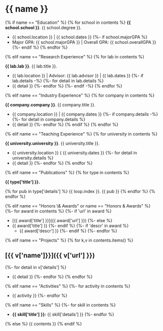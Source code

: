 # {{ name }}

{% if name == "Education" %}
{% for school in contents %}
__{{ school.school }}__.  {{ school.degree }}.

+ {{ school.location }} &#124; {{ school.dates }}
{%- if school.majorGPA %}
+ Major GPA: {{ school.majorGPA }} &#124; Overall GPA: {{ school.overallGPA }}
{%- endif %}
{% endfor %}

{% elif name == "Research Experience" %}
{% for lab in contents %}

__{{ lab.lab }}__.  {{ lab.title }}.

+ {{ lab.location }} &#124; Advisor: {{ lab.advisor }} &#124; {{ lab.dates }}
{%- if lab.details -%}
{%- for detail in lab.details %}
+ {{ detail }}
{%- endfor %}
{%- endif -%}
{% endfor %}

{% elif name == "Industry Experience" %}
{% for company in contents %}

__{{ company.company }}__.  {{ company.title }}.

+ {{ company.location }} &#124; {{ company.dates }}
{%- if company.details -%}
{%- for detail in company.details %}
+ {{ detail }}
{%- endfor %}
{% endif %}
{% endfor %}

{% elif name == "Teaching Experience" %}
{% for university in contents %}

__{{ university.university }}__.  {{ university.title }}.

+ {{ university.location }} &#123; {{ university.dates }}
{%- for detail in university.details %}
+ {{ detail }}
{%- endfor %}
{% endfor %}

{% elif name == "Publications" %}
{% for type in contents %}

__{{ type['title'] }}.__

{% for pub in type['details'] %}
{{ loop.index }}. {{ pub }}
{% endfor %}
{% endfor %}

{% elif name == "Honors \\& Awards" or name == "Honors & Awards" %}
{%- for award in contents %}
  {%- if 'url' in award %}
+ [{{ award['title'] }}]({{ award['url'] }})
  {%- else %}
+ {{ award['title'] }}
  {%- endif %}
{%- if 'descr' in award %}
  + {{ award['descr'] }}
{%- endif %}
{%- endfor %}

{% elif name == "Projects" %}
{% for k,v in contents.items() %}
## [{{ v['name']}}]({{ v['url'] }})

{%- for detail in v['details'] %}
+ {{ detail }}
{%- endfor %}
{% endfor %}

{% elif name == "Activities" %}
{%- for activity in contents %}
+ {{ activity }}
{%- endfor %}

{% elif name == "Skills" %}
{%- for skill in contents %}
+ __{{ skill['title'] }}:__ {{ skill['details'] }}
{%- endfor %}

{% else %}
{{ contents }}
{% endif %}

